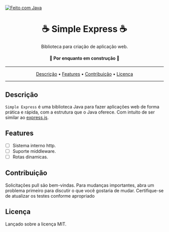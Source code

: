 <a href="https://www.java.com/"><img alt="Feito com Java" src="https://img.shields.io/badge/Feito%20com%20Java-orange?style=for-the-badge&logo=Java" /></a>

<h1 align="center">☕ Simple Express ☕</a></h1>
<p align="center">Biblioteca para criação de aplicação web.</p>
<h4 align="center">🚧  Por enquanto em construção  🚧</h4>

----
<p align="center">
 <a href="#descrição">Descrição</a> • 
 <a href="#features">Features</a> • 
 <a href="#contribuição">Contribuição</a> • 
 <a href="#licença">Licença</a>
</p>
   
---
## Descrição
`Simple Express` é uma biblioteca Java para fazer aplicações web de forma prática e rápida, com a estrutura que o Java oferece. Com intuito de ser similar ao [express.js](https://expressjs.com/).

## Features

- [ ] Sistema interno http.
- [ ] Suporte middleware.
- [ ] Rotas dinamicas.
   
## Contribuição
Solicitações pull são bem-vindas. Para mudanças importantes, abra um problema primeiro para discutir o que você gostaria de mudar. Certifique-se de atualizar os testes conforme apropriado

## Licença
Lançado sobre a licença MIT.
